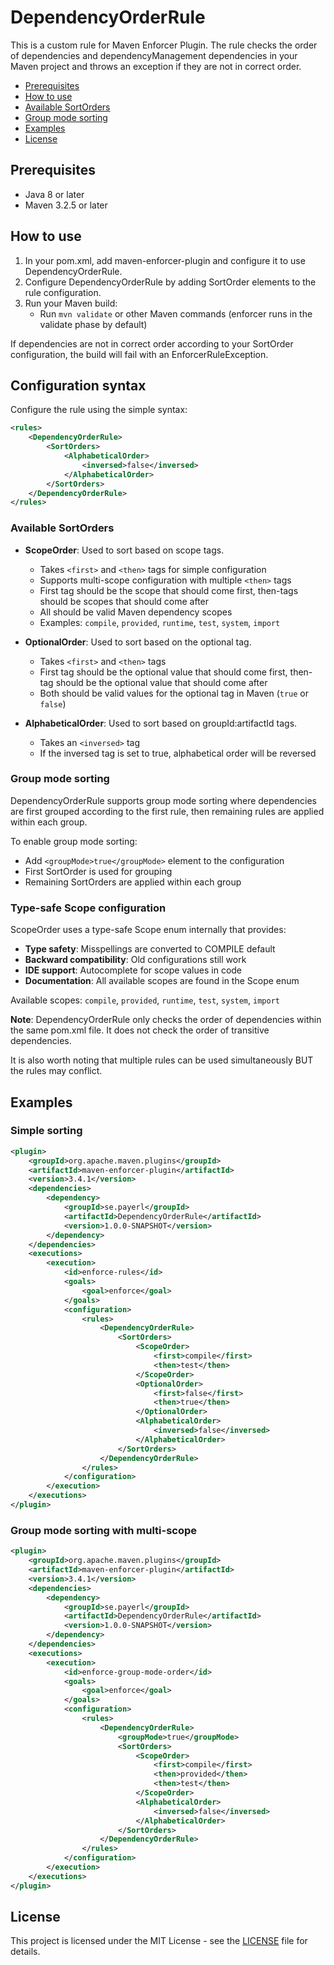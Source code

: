 # DependencyOrderRule

This is a custom rule for Maven Enforcer Plugin. The rule checks the order of dependencies and dependencyManagement dependencies in your Maven project 
and throws an exception if they are not in correct order.

- [Prerequisites](#prerequisites)
- [How to use](#how-to-use)
- [Available SortOrders](#available-sortorders)
- [Group mode sorting](#group-mode-sorting)
- [Examples](#examples)
- [License](#license)

## Prerequisites
 - Java 8 or later
 - Maven 3.2.5 or later

## How to use
1. In your pom.xml, add maven-enforcer-plugin and configure it to use DependencyOrderRule.
2. Configure DependencyOrderRule by adding SortOrder elements to the rule configuration. 
3. Run your Maven build:
   - Run `mvn validate` or other Maven commands (enforcer runs in the validate phase by default)

If dependencies are not in correct order according to your SortOrder configuration, the build will fail with an EnforcerRuleException.

## Configuration syntax

Configure the rule using the simple syntax:

```xml
<rules>
    <DependencyOrderRule>
        <SortOrders>
            <AlphabeticalOrder>
                <inversed>false</inversed>
            </AlphabeticalOrder>
        </SortOrders>
    </DependencyOrderRule>
</rules>
```

### Available SortOrders

- **ScopeOrder**: Used to sort based on scope tags.
  - Takes `<first>` and `<then>` tags for simple configuration
  - Supports multi-scope configuration with multiple `<then>` tags
  - First tag should be the scope that should come first, then-tags should be scopes that should come after
  - All should be valid Maven dependency scopes
  - Examples: `compile`, `provided`, `runtime`, `test`, `system`, `import`

- **OptionalOrder**: Used to sort based on the optional tag.
  - Takes `<first>` and `<then>` tags
  - First tag should be the optional value that should come first, then-tag should be the optional value that should come after
  - Both should be valid values for the optional tag in Maven (`true` or `false`)

- **AlphabeticalOrder**: Used to sort based on groupId:artifactId tags.
  - Takes an `<inversed>` tag
  - If the inversed tag is set to true, alphabetical order will be reversed

### Group mode sorting

DependencyOrderRule supports group mode sorting where dependencies are first grouped according to the first rule, 
then remaining rules are applied within each group.

To enable group mode sorting:
- Add `<groupMode>true</groupMode>` element to the configuration
- First SortOrder is used for grouping
- Remaining SortOrders are applied within each group

### Type-safe Scope configuration

ScopeOrder uses a type-safe Scope enum internally that provides:
- **Type safety**: Misspellings are converted to COMPILE default
- **Backward compatibility**: Old configurations still work
- **IDE support**: Autocomplete for scope values in code
- **Documentation**: All available scopes are found in the Scope enum

Available scopes: `compile`, `provided`, `runtime`, `test`, `system`, `import`

**Note**: DependencyOrderRule only checks the order of dependencies within the same pom.xml file. 
It does not check the order of transitive dependencies.

It is also worth noting that multiple rules can be used simultaneously BUT the rules may conflict.

## Examples

### Simple sorting
```xml
<plugin>
    <groupId>org.apache.maven.plugins</groupId>
    <artifactId>maven-enforcer-plugin</artifactId>
    <version>3.4.1</version>
    <dependencies>
        <dependency>
            <groupId>se.payerl</groupId>
            <artifactId>DependencyOrderRule</artifactId>
            <version>1.0.0-SNAPSHOT</version>
        </dependency>
    </dependencies>
    <executions>
        <execution>
            <id>enforce-rules</id>
            <goals>
                <goal>enforce</goal>
            </goals>
            <configuration>
                <rules>
                    <DependencyOrderRule>
                        <SortOrders>
                            <ScopeOrder>
                                <first>compile</first>
                                <then>test</then>
                            </ScopeOrder>
                            <OptionalOrder>
                                <first>false</first>
                                <then>true</then>
                            </OptionalOrder>
                            <AlphabeticalOrder>
                                <inversed>false</inversed>
                            </AlphabeticalOrder>
                        </SortOrders>
                    </DependencyOrderRule>
                </rules>
            </configuration>
        </execution>
    </executions>
</plugin>
```

### Group mode sorting with multi-scope
```xml
<plugin>
    <groupId>org.apache.maven.plugins</groupId>
    <artifactId>maven-enforcer-plugin</artifactId>
    <version>3.4.1</version>
    <dependencies>
        <dependency>
            <groupId>se.payerl</groupId>
            <artifactId>DependencyOrderRule</artifactId>
            <version>1.0.0-SNAPSHOT</version>
        </dependency>
    </dependencies>
    <executions>
        <execution>
            <id>enforce-group-mode-order</id>
            <goals>
                <goal>enforce</goal>
            </goals>
            <configuration>
                <rules>
                    <DependencyOrderRule>
                        <groupMode>true</groupMode>
                        <SortOrders>
                            <ScopeOrder>
                                <first>compile</first>
                                <then>provided</then>
                                <then>test</then>
                            </ScopeOrder>
                            <AlphabeticalOrder>
                                <inversed>false</inversed>
                            </AlphabeticalOrder>
                        </SortOrders>
                    </DependencyOrderRule>
                </rules>
            </configuration>
        </execution>
    </executions>
</plugin>
```

## License
This project is licensed under the MIT License - see the [LICENSE](LICENSE) file for details.
